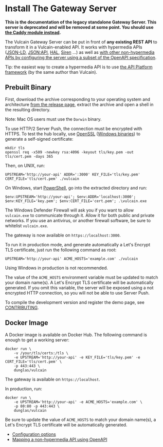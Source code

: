 # Install The Gateway Server

**This is the documentation of the legacy standalone Gateway Server. This server is deprecated and will be removed at some point. You should use [the Caddy module instead](caddy.md).**

The Vulcain Gateway Server can be put in front of **any existing REST API** to transform it in a Vulcain-enabled API.
It works with hypermedia APIs ([JSON-LD](https://json-ld.org), [JSON:API](https://jsonapi.org/), [HAL](https://tools.ietf.org/html/draft-kelly-json-hal), [Siren](https://github.com/kevinswiber/siren) ...) as well as [with other non-hypermedia APIs by configuring the server using a subset of the OpenAPI specification](openapi.md).

Tip: the easiest way to create a hypermedia API is to use [the API Platform framework](https://api-platform.com) (by the same author than Vulcain).

## Prebuilt Binary

First, download the archive corresponding to your operating system and architecture [from the release page](https://github.com/dunglas/vulcain/releases), extract the archive and open a shell in the resulting directory.

Note: Mac OS users must use the `Darwin` binary.

To use HTTP/2 Server Push, the connection must be encrypted with HTTPS.
To test the hub locally, use [OpenSSL](https://www.openssl.org/) ([Windows binaries](https://wiki.openssl.org/index.php/Binaries)) to generate a self-signed certificate:

    mkdir tls
    openssl req -x509 -newkey rsa:4096 -keyout tls/key.pem -out tls/cert.pem -days 365    

Then, on UNIX, run:

    UPSTREAM='http://your-api' ADDR=':3000' KEY_FILE='tls/key.pem' CERT_FILE='tls/cert.pem' ./vulcain

On Windows, start [PowerShell](https://docs.microsoft.com/en-us/powershell/), go into the extracted directory and run:

    $env:UPSTREAM='http://your-api'; $env:ADDR='localhost:3000'; $env:KEY_FILE='key.pem'; $env:CERT_FILE='cert.pem'; .\vulcain.exe

The Windows Defender Firewall will ask you if you want to allow `vulcain.exe` to communicate through it. Allow it for both public and private networks. If you use an antivirus, or another firewall software, be sure to whitelist `vulcain.exe`. 

The gateway is now available on `https://localhost:3000`.

To run it in production mode, and generate automatically a Let's Encrypt TLS certificate, just run the following command as root:

    UPSTREAM='http://your-api' ACME_HOSTS='example.com' ./vulcain

Using Windows in production is not recommended.

The value of the `ACME_HOSTS` environment variable must be updated to match your domain name(s).
A Let's Encrypt TLS certificate will be automatically generated.
If you omit this variable, the server will be exposed using a not encrypted HTTP connection, so you will not be able to use Server Push.

To compile the development version and register the demo page, see [CONTRIBUTING](../../CONTRIBUTING.md#start-a-demo-api-and-contribute-to-the-gateway-server).

## Docker Image

A Docker image is available on Docker Hub. The following command is enough to get a working server:

    docker run \
        -v /your/tls/certs:/tls \
        -e UPSTREAM='http://your-api' -e KEY_FILE='tls/key.pem' -e CERT_FILE='tls/cert.pem' \
        -p 443:443 \
        dunglas/vulcain

The gateway is available on `https://localhost`.

In production, run:

    docker run \
        -e UPSTREAM='http://your-api' -e ACME_HOSTS='example.com' \
        -p 80:80 -p 443:443 \
        dunglas/vulcain

Be sure to update the value of `ACME_HOSTS` to match your domain name(s), a Let's Encrypt TLS certificate will be automatically generated.

* [Configuration options](config.md)
* [Mapping a non-hypermedia API using OpenAPI](openapi.md)
